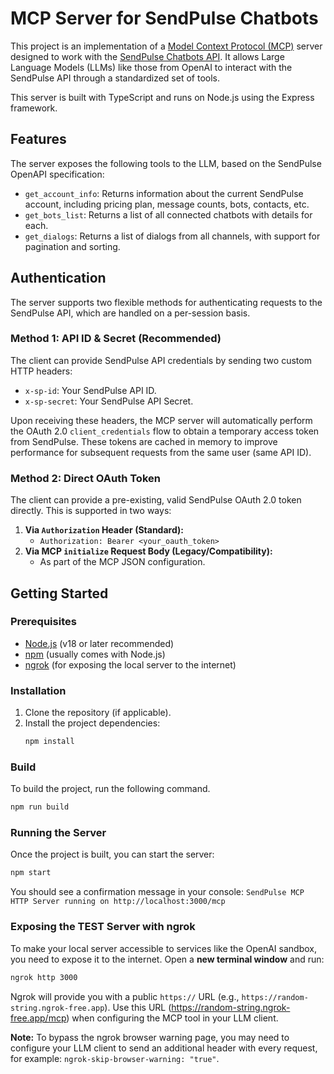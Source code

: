 # MCP Server for SendPulse Chatbots

This project is an implementation of a [Model Context Protocol (MCP)](https://modelcontextprotocol.io/) server designed to work with the [SendPulse Chatbots API](https://sendpulse.com/swagger/chatbots/?lang=en). It allows Large Language Models (LLMs) like those from OpenAI to interact with the SendPulse API through a standardized set of tools.

This server is built with TypeScript and runs on Node.js using the Express framework.

## Features

The server exposes the following tools to the LLM, based on the SendPulse OpenAPI specification:

- `get_account_info`: Returns information about the current SendPulse account, including pricing plan, message counts, bots, contacts, etc.
- `get_bots_list`: Returns a list of all connected chatbots with details for each.
- `get_dialogs`: Returns a list of dialogs from all channels, with support for pagination and sorting.

## Authentication

The server supports two flexible methods for authenticating requests to the SendPulse API, which are handled on a per-session basis.

### Method 1: API ID & Secret (Recommended)

The client can provide SendPulse API credentials by sending two custom HTTP headers:

- `x-sp-id`: Your SendPulse API ID.
- `x-sp-secret`: Your SendPulse API Secret.

Upon receiving these headers, the MCP server will automatically perform the OAuth 2.0 `client_credentials` flow to obtain a temporary access token from SendPulse. These tokens are cached in memory to improve performance for subsequent requests from the same user (same API ID).

### Method 2: Direct OAuth Token

The client can provide a pre-existing, valid SendPulse OAuth 2.0 token directly. This is supported in two ways:

1.  **Via `Authorization` Header (Standard):**
    - `Authorization: Bearer <your_oauth_token>`
2.  **Via MCP `initialize` Request Body (Legacy/Compatibility):**
    - As part of the MCP JSON configuration.

## Getting Started

### Prerequisites

- [Node.js](https://nodejs.org/) (v18 or later recommended)
- [npm](https://www.npmjs.com/) (usually comes with Node.js)
- [ngrok](https://ngrok.com/download) (for exposing the local server to the internet)

### Installation

1.  Clone the repository (if applicable).
2.  Install the project dependencies:
    ```bash
    npm install
    ```

### Build

To build the project, run the following command.

```bash
npm run build
```

### Running the Server

Once the project is built, you can start the server:

```bash
npm start
```

You should see a confirmation message in your console:
`SendPulse MCP HTTP Server running on http://localhost:3000/mcp`

### Exposing the TEST Server with ngrok

To make your local server accessible to services like the OpenAI sandbox, you need to expose it to the internet. Open a **new terminal window** and run:

```bash
ngrok http 3000
```

Ngrok will provide you with a public `https://` URL (e.g., `https://random-string.ngrok-free.app`). Use this URL (https://random-string.ngrok-free.app/mcp) when configuring the MCP tool in your LLM client.

**Note:** To bypass the ngrok browser warning page, you may need to configure your LLM client to send an additional header with every request, for example: `ngrok-skip-browser-warning: "true"`.